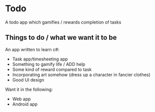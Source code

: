 # Todo
A todo app which gamifies / rewards completion of tasks

## Things to do / what we want it to be

An app written to learn c#:

- Task app/timesheeting app
- Something to gamify life / ADD help
- Some kind of reward compared to task
- Incorporating art somehow (dress up a character in fancier clothes)
- Good UI design

Want it in the following:

- Web app
- Android app